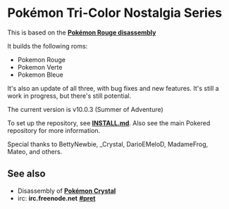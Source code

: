 # Pokémon Tri-Color Nostalgia Series

This is based on the [**Pokémon Rouge disassembly**][pokered-fr]

It builds the following roms:

* Pokemon Rouge
* Pokemon Verte
* Pokemon Bleue

It's also an update of all three, with bug fixes and new features. It's still a work in progress, but there's still potential.

The current version is v10.0.3 (Summer of Adventure)

To set up the repository, see [**INSTALL.md**](INSTALL.md). Also see the main Pokered repository for more information.

Special thanks to BettyNewbie, _Crystal, DarioEMeloD, MadameFrog, Mateo, and others.


## See also

* Disassembly of [**Pokémon Crystal**][pokecrystal]
* irc: **irc.freenode.net** [**#pret**][irc]

[pokered-fr]: https://github.com/einstein95/pokered-fr
[pokecrystal]: https://github.com/kanzure/pokecrystal
[irc]: https://kiwiirc.com/client/irc.freenode.net/?#pret